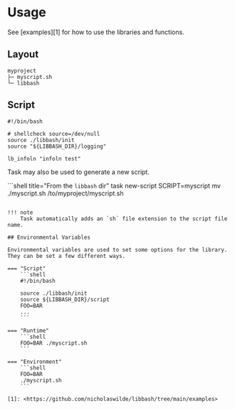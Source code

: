 # Usage

See [examples][1] for how to use the libraries and functions.

## Layout

```shell
myproject
├─ myscript.sh
└─ libbash
```

## Script

```shell title="myscript.sh"
#!/bin/bash

# shellcheck source=/dev/null
source ./libbash/init
source "${LIBBASH_DIR}/logging"

lb_infoln "infoln test"
```

Task may also be used to generate a new script.

```shell title="From the `libbash` dir"
task new-script SCRIPT=myscript
mv ./myscript.sh /to/myproject/myscript.sh
```

!!! note
    Task automatically adds an `sh` file extension to the script file name.

## Environmental Variables

Environmental variables are used to set some options for the library. They can be set a few different ways.

=== "Script"
    ```shell
    #!/bin/bash

    source ./libbash/init
    source ${LIBBASH_DIR}/script
    FOO=BAR
    ...
    ```

=== "Runtime"
    ```shell
    FOO=BAR ./myscript.sh
    ```
    
=== "Environment"
    ```shell
    FOO=BAR
    ./myscript.sh
    ```

[1]: <https://github.com/nicholaswilde/libbash/tree/main/examples>

